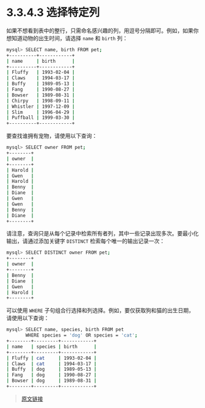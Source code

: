 # 3.3.4.3 选择特定列

如果不想看到表中的整行，只需命名感兴趣的列，用逗号分隔即可。例如，如果你想知道动物的出生时间，请选择 `name` 和 `birth` 列：

```bash
mysql> SELECT name, birth FROM pet;
+----------+------------+
| name     | birth      |
+----------+------------+
| Fluffy   | 1993-02-04 |
| Claws    | 1994-03-17 |
| Buffy    | 1989-05-13 |
| Fang     | 1990-08-27 |
| Bowser   | 1989-08-31 |
| Chirpy   | 1998-09-11 |
| Whistler | 1997-12-09 |
| Slim     | 1996-04-29 |
| Puffball | 1999-03-30 |
+----------+------------+
```

要查找谁拥有宠物，请使用以下查询：

```bash
mysql> SELECT owner FROM pet;
+--------+
| owner  |
+--------+
| Harold |
| Gwen   |
| Harold |
| Benny  |
| Diane  |
| Gwen   |
| Gwen   |
| Benny  |
| Diane  |
+--------+
```

请注意，查询只是从每个记录中检索所有者列，其中一些记录出现多次。要最小化输出，请通过添加关键字 `DISTINCT` 检索每个唯一的输出记录一次：

```bash
mysql> SELECT DISTINCT owner FROM pet;
+--------+
| owner  |
+--------+
| Benny  |
| Diane  |
| Gwen   |
| Harold |
+--------+
```

可以使用 `WHERE` 子句组合行选择和列选择。例如，要仅获取狗和猫的出生日期，请使用以下查询：

```bash
mysql> SELECT name, species, birth FROM pet
       WHERE species = 'dog' OR species = 'cat';
+--------+---------+------------+
| name   | species | birth      |
+--------+---------+------------+
| Fluffy | cat     | 1993-02-04 |
| Claws  | cat     | 1994-03-17 |
| Buffy  | dog     | 1989-05-13 |
| Fang   | dog     | 1990-08-27 |
| Bowser | dog     | 1989-08-31 |
+--------+---------+------------+
```



> [原文链接](https://dev.mysql.com/doc/refman/8.0/en/selecting-columns.html)
